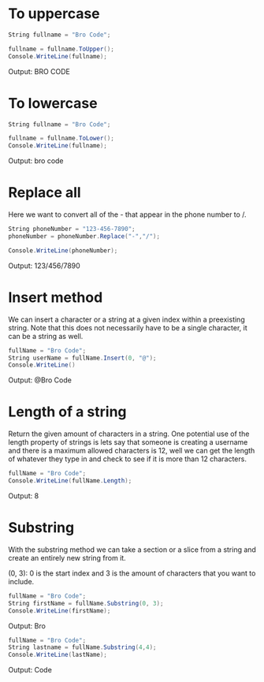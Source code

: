 # To uppercase

```CS
String fullname = "Bro Code";

fullname = fullname.ToUpper();
Console.WriteLine(fullname);
```
Output: BRO CODE

# To lowercase
```CS
String fullname = "Bro Code";

fullname = fullname.ToLower();
Console.WriteLine(fullname);
```
Output: bro code

# Replace all
Here we want to convert all of the - that appear in the phone number to /.
```CS
String phoneNumber = "123-456-7890";
phoneNumber = phoneNumber.Replace("-","/");

Console.WriteLine(phoneNumber);
```
Output: 123/456/7890

# Insert method
We can insert a character or a string at a given index within a preexisting string. Note that this does not necessarily have to be a single character, it can be a string as well.
```CS
fullName = "Bro Code";
String userName = fullName.Insert(0, "@");
Console.WriteLine()
```
Output: @Bro Code

# Length of a string
Return the given amount of characters in a string. One potential use of the length property of strings is lets say that someone is creating a username and there is a maximum allowed characters is 12, well we can get the length of whatever they type in and check to see if it is more than 12 characters.
```CS
fullName = "Bro Code";
Console.WriteLine(fullName.Length);
```
Output: 8

# Substring
With the substring method we can take a section or a slice from a string and create an entirely new string from it. 

(0, 3):
0 is the start index and 3 is the amount of characters that you want to include.
```CS
fullName = "Bro Code";
String firstName = fullName.Substring(0, 3);
Console.WriteLine(firstName);
```
Output: Bro

```CS
fullName = "Bro Code";
String lastname = fullName.Substring(4,4);
Console.WriteLine(lastName);
```
Output: Code